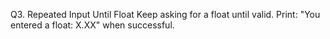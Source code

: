 Q3. Repeated Input Until Float
Keep asking for a float until valid.
Print: "You entered a float: X.XX" when successful.